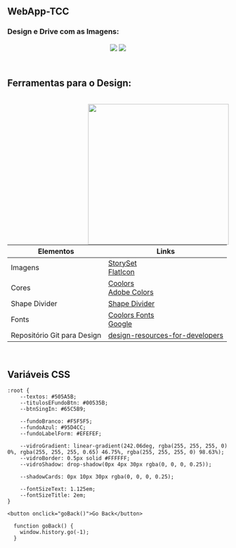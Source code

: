 
## WebApp-TCC

### Design e Drive com as Imagens: 

<div align="center">

[<img src='https://img.shields.io/badge/figma-0D1117.svg?style=for-the-badge&logo=figma&logoColor=white' align="center">](https://www.figma.com/file/BDAuXVC40VFH11sySz9PUy/WebApp-TCC?node-id=0%3A1&t=Eabo1siH4pgU5n3k-0) [<img src='https://img.shields.io/badge/Google%20Drive-0D1117?style=for-the-badge&logo=googledrive&logoColor=ffffff' align="center">](https://drive.google.com/drive/folders/17wzfiOiRnJDzztO0I-U_HDelMwIw9FkZ?usp=sharing) 

</div>

<br>

## Ferramentas para o Design:
<br>

<img  src="https://user-images.githubusercontent.com/99849455/218772220-6474a8ce-06f8-4f54-a8f2-d31e9e75d5b1.png"  width="320"  align="right"/>

| Elementos | Links |
|---------------|---------------|
|Imagens|[StorySet](https://storyset.com/read) <br> [FlatIcon](https://www.flaticon.com/)|
| Cores |[Coolors](https://coolors.co/) <br> [Adobe Colors](https://color.adobe.com/pt/explore)|
| Shape Divider |[Shape Divider](https://www.shapedivider.app/)|
| Fonts | [Coolors Fonts](https://coolors.co/fonts) <br> [Google](https://fonts.google.com/?authuser=0)|
| Repositório Git para Design | [design-resources-for-developers](https://github.com/bradtraversy/design-resources-for-developers)


<br>

## Variáveis CSS
```
:root {
    --textos: #505A5B;
    --titulosEFundoBtn: #00535B;
    --btnSingIn: #65C5B9;

    --fundoBranco: #F5F5F5;
    --fundoAzul: #95D4CC;
    --fundoLabelForm: #EFEFEF;

    --vidroGradient: linear-gradient(242.06deg, rgba(255, 255, 255, 0) 0%, rgba(255, 255, 255, 0.65) 46.75%, rgba(255, 255, 255, 0) 98.63%);
    --vidroBorder: 0.5px solid #FFFFFF;
    --vidroShadow: drop-shadow(0px 4px 30px rgba(0, 0, 0, 0.25));

    --shadowCards: 0px 10px 30px rgba(0, 0, 0, 0.25);
    
    --fontSizeText: 1.125em;
    --fontSizeTitle: 2em;
}
```


```
<button onclick="goBack()">Go Back</button>

  function goBack() {
    window.history.go(-1);
  }
```
